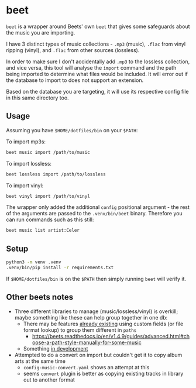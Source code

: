 # beet

`beet` is a wrapper around Beets' own `beet` that gives some safeguards about the music you are importing.

I have 3 distinct types of music collections - `.mp3` (music), `.flac` from vinyl ripping (vinyl), and `.flac` from other sources (lossless).

In order to make sure I don't accidentally add `.mp3` to the lossless collection, and vice versa, this tool will analyse the `import` command and the path being imported to determine what files would be included. It will error out if the database to import to does not support an extension.

Based on the database you are targeting, it will use its respective config file in this same directory too.

## Usage

Assuming you have `$HOME/dotfiles/bin` on your `$PATH`:

To import mp3s:

```bash
beet music import /path/to/music
```

To import lossless:

```bash
beet lossless import /path/to/lossless
```

To import vinyl:

```bash
beet vinyl import /path/to/vinyl
```

The wrapper only added the additional `config` positional argument - the rest of the arguments are passed to the `.venv/bin/beet` binary. Therefore you can run commands such as this still:

```bash
beet music list artist:Celer
```

## Setup

```bash
python3 -m venv .venv
.venv/bin/pip install -r requirements.txt
```

If `$HOME/dotfiles/bin` is on the `$PATH` then simply running `beet` will verify it.

## Other beets notes

- Three different libraries to manage (music/lossless/vinyl) is overkill; maybe something like these can help group together in one db:
  - There may be features [already existing](https://github.com/beetbox/beets/issues/2316) using custom fields (or file format lookup) to group them different in `paths`
    - https://beets.readthedocs.io/en/v1.4.9/guides/advanced.html#choose-a-path-style-manually-for-some-music
  - Something [in development](https://github.com/beetbox/beets/issues/1640)
- Attempted to do a convert on import but couldn't get it to copy album arts at the same time
  - `config-music-convert.yaml` shows an attempt at this
  - seems `convert` plugin is better as copying existing tracks in library out to another format
  